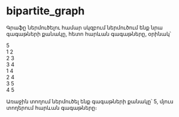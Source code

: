 # bipartite_graph
Գրաֆը ներմուծելու համար սկզբում ներմուծում ենք նրա գագաթների քանակը, 
հետո հարևան գագաթները, օրինակ՝

5 <br/>
1 2 <br/>
2 3 <br/>
3 4 <br/>
1 4 <br/>
2 4 <br/>
3 5 <br/>
4 5 <br/>

Առաջին տողում ներմուծել ենք գագաթների քանակը՝ 5, 
մյուս տողերում հարևան գագաթները։
